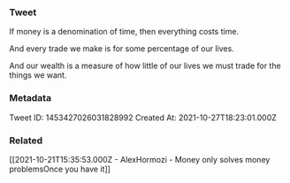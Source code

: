 ### Tweet
If money is a denomination of time, then everything costs time. 

And every trade we make is for some percentage of our lives. 

And our wealth is a measure of how little of our lives we must trade for the things we want.

### Metadata
Tweet ID: 1453427026031828992
Created At: 2021-10-27T18:23:01.000Z

### Related
[[2021-10-21T15:35:53.000Z - AlexHormozi - Money only solves money problemsOnce you have it]]

